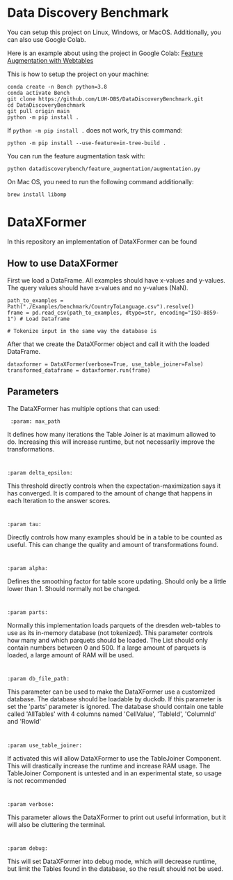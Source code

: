 # Data Discovery Benchmark

You can setup this project on Linux, Windows, or MacOS. Additionally, you can also use Google Colab.

Here is an example about using the project in Google Colab: [Feature Augmentation with Webtables](https://colab.research.google.com/drive/1wgJXLl8rnsxtCBcWWPugqlxfw6CQpVg_?usp=sharing)


This is how to setup the project on your machine:
```
conda create -n Bench python=3.8
conda activate Bench
git clone https://github.com/LUH-DBS/DataDiscoveryBenchmark.git
cd DataDiscoveryBenchmark
git pull origin main
python -m pip install .
```

If `python -m pip install .` does not work, try this command:
```
python -m pip install --use-feature=in-tree-build .
```

You can run the feature augmentation task with:
```
python datadiscoverybench/feature_augmentation/augmentation.py
```

On Mac OS, you need to run the following command additionally:
```
brew install libomp
```

# DataXFormer
In this repository an implementation of DataXFormer can be found
## How to use DataXFormer
First we load a DataFrame. All examples should have x-values and y-values. The query values should have x-values and no y-values (NaN).
```
path_to_examples = Path("./Examples/benchmark/CountryToLanguage.csv").resolve()
frame = pd.read_csv(path_to_examples, dtype=str, encoding="ISO-8859-1") # Load Dataframe

# Tokenize input in the same way the database is
```

After that we create the DataXFormer object and call it with the loaded DataFrame.

```
dataxformer = DataXFormer(verbose=True, use_table_joiner=False)
transformed_dataframe = dataxformer.run(frame)
```

## Parameters
The DataXFormer has multiple options that can used:

```
 :param: max_path
```
It defines how many iterations the Table Joiner is at maximum allowed to do. Increasing this will increase runtime, but not necessarily improve the transformations.
#
```
:param delta_epsilon:
```
This threshold directly controls when the expectation-maximization says it has converged. It is compared to the amount of change that happens in each Iteration to the answer scores.
#
```
:param tau:
```
Directly controls how many examples should be in a table to be counted as useful. This can change the quality and amount of transformations found.
#
```
:param alpha:
```
Defines the smoothing factor for table score updating. Should only be a little lower than 1. Should normally not be changed.
#
```
:param parts:
```
Normally this implementation loads parquets of the dresden web-tables to use as its in-memory database (not tokenized). This parameter controls how many and which parquets should be loaded. 
The List should only contain numbers between 0 and 500. If a large amount of parquets is loaded, a large amount of RAM will be used.
#
```
:param db_file_path:
```
This parameter can be used to make the DataXFormer use a customized database. The database should be loadable by duckdb. If this parameter is set the 'parts' parameter is ignored.
The database should contain one table called 'AllTables' with 4 columns named 'CellValue', 'TableId', 'ColumnId' and 'RowId'
#
```
:param use_table_joiner:
```
If activated this will allow DataXFormer to use the TableJoiner Component. This will drastically increase the runtime and increase RAM usage.
The TableJoiner Component is untested and in an experimental state, so usage is not recommended
#
```
:param verbose:
```
This parameter allows the DataXFormer to print out useful information, but it will also be cluttering the terminal.
#
```
:param debug:
```
This will set DataXFormer into debug mode, which will decrease runtime, but limit the Tables found in the database, so the result should not be used.